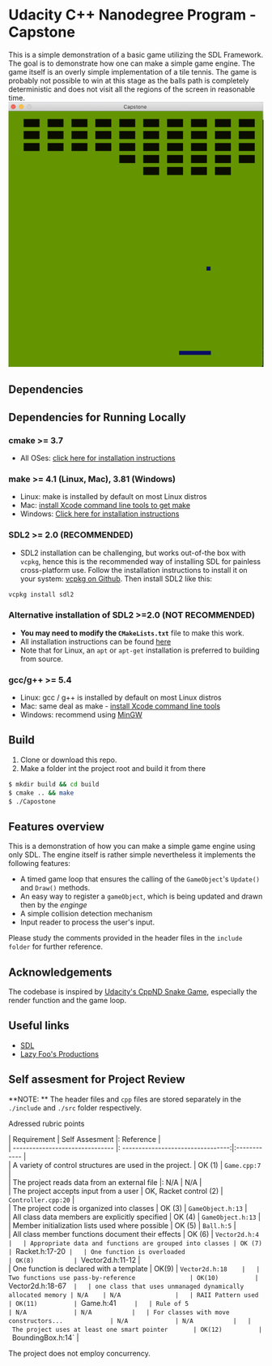 # Udacity C++ Nanodegree Program - Capstone
This is a simple demonstration of a basic game utilizing the SDL Framework.
The goal is to demonstrate how one can make a simple game engine.
The game itself is an overly simple implementation of a tile tennis. 
The game is probably not possible to win at this stage as the balls path is completely deterministic and does not visit all the regions of the screen in reasonable time.
<img src="screenshot.png"/>

## Dependencies
## Dependencies for Running Locally
### cmake >= 3.7
  * All OSes: [click here for installation instructions](https://cmake.org/install/)
### make >= 4.1 (Linux, Mac), 3.81 (Windows)
  * Linux: make is installed by default on most Linux distros
  * Mac: [install Xcode command line tools to get make](https://developer.apple.com/xcode/features/)
  * Windows: [Click here for installation instructions](http://gnuwin32.sourceforge.net/packages/make.htm)
### SDL2 >= 2.0 (RECOMMENDED)
  * SDL2 installation can be challenging, but works out-of-the box with `vcpkg`, hence this is the recommended way of installing SDL for painless cross-platform use. Follow the installation instructions to install it on your system: [vcpkg on Github](https://github.com/microsoft/vcpkg). Then install SDL2 like this:
  ```bash
  vcpkg install sdl2
  ```
### Alternative installation of SDL2 >=2.0 (NOT RECOMMENDED)
  * **You may need to modify the `CMakeLists.txt`** file to make this work.
  * All installation instructions can be found [here](https://wiki.libsdl.org/Installation)
  * Note that for Linux, an `apt` or `apt-get` installation is preferred to building from source.
### gcc/g++ >= 5.4
  * Linux: gcc / g++ is installed by default on most Linux distros
  * Mac: same deal as make - [install Xcode command line tools](https://developer.apple.com/xcode/features/)
  * Windows: recommend using [MinGW](http://www.mingw.org/)

## Build
1. Clone or download this repo.
2. Make a folder int the project root and build it from there
```bash
$ mkdir build && cd build
$ cmake .. && make
$ ./Capostone
```
## Features overview
This is a demonstration of how you can make a simple game engine using only SDL.  The engine itself is rather
simple nevertheless it implements the following features:

- A timed game loop that ensures the calling of the `GameObject`'s `Update()` and `Draw()` methods.
- An easy way to register a  `gameObject`, which is being updated and drawn then by the _enginge_
- A simple collision detection mechanism
- Input reader to process the user's input.

Please study the comments provided in the header files in the `include folder` for further reference.

## Acknowledgements

The codebase is inspired by [Udacity's CppND Snake Game](https://github.com/udacity/CppND-Capstone-Snake-Game), especially the render function and the game loop.  

## Useful links
- [SDL](https://www.libsdl.org)
- [Lazy Foo's Productions](https://lazyfoo.net/tutorials/SDL/index.php)

## Self assesment for Project Review

**NOTE: ** The header files and `cpp` files are stored separately in the `./include` and `./src` folder
respectively.

Adressed rubric points

| Requirement                     | Self Assesment                     |: Reference   |  
| ------------------------------- |: ---------------------------------:|:------------ |  
| A variety of control structures are used in the project. | OK (1)        | `Game.cpp:7` |  
| The project reads data from an external file  |: N/A                 | N/A          |  
| The project accepts input from a user | OK, Racket control (2)          | `Controller.cpp:20` |  
| The project code is organized into classes | OK (3)                     | `GameObject.h:13`    |  
| All class data members are explicitly specified  | OK (4)               | `GameObject.h:13`  |  
| Member initialization lists used where possible   | OK (5)          | `Ball.h:5`     |  
| All class member functions document their effects  | OK (6)         | `Vector2d.h:4  |  
| Appropriate data and functions are grouped into classes | OK (7)    | `Racket.h:17-20` |  
| One function is overloaded                        | OK(8)           | `Vector2d.h:11-12 |  
| One function is declared with a template          | OK(9)           | `Vector2d.h:18    |  
| Two functions use pass-by-reference               | OK(10)          | `Vector2d.h:18-67`  |  
| one class that uses unmanaged dynamically allocated memory | N/A    | N/A               |  
| RAII Pattern used                                 | OK(11)          | `Game.h:41`     |  
| Rule of 5                                         | N/A             | N/A           |  
| For classes with move constructors...             | N/A             | N/A           |  
| The project uses at least one smart pointer       | OK(12)          | `BoundingBox.h:14`  |  

The project does not employ concurrency.






